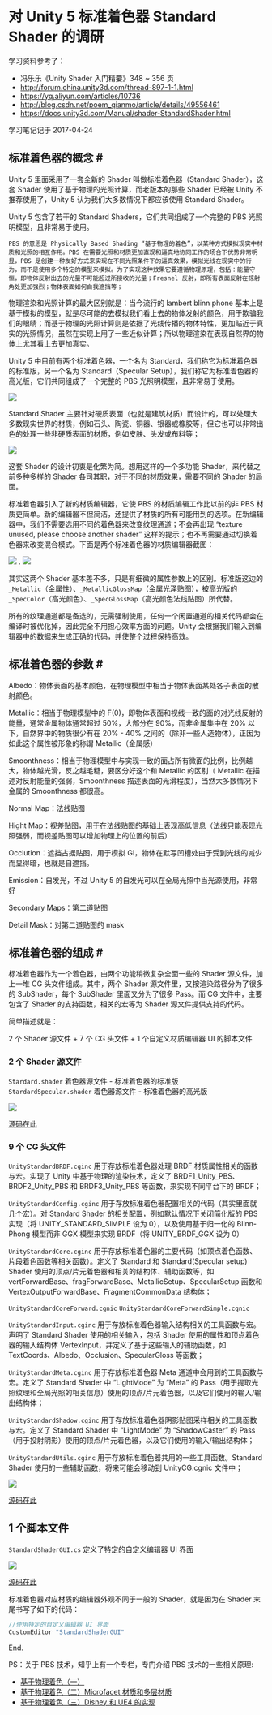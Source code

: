 # 对 Unity 5 标准着色器 Standard Shader 的调研

学习资料参考了：
- 冯乐乐《Unity Shader 入门精要》348 ~ 356 页
- <http://forum.china.unity3d.com/thread-897-1-1.html>
- <https://yq.aliyun.com/articles/10736>
- <http://blog.csdn.net/poem_qianmo/article/details/49556461>
- <https://docs.unity3d.com/Manual/shader-StandardShader.html>

学习笔记记于 2017-04-24

## 标准着色器的概念 # #

Unity 5 里面采用了一套全新的 Shader 叫做标准着色器（Standard Shader），这套 Shader 使用了基于物理的光照计算，而老版本的那些 Shader 已经被 Unity 不推荐使用了，Unity 5 认为我们大多数情况下都应该使用 Standard Shader。

Unity 5 包含了若干的 Standard Shaders，它们共同组成了一个完整的 PBS 光照明模型，且非常易于使用。

`PBS 的意思是 Physically Based Shading “基于物理的着色”，以某种方式模拟现实中材质和光照的相互作用。PBS 在需要光照和材质更加直观和逼真地协同工作的场合下优势非常明显，PBS 是创建一种友好方式来实现在不同光照条件下的逼真效果，模拟光线在现实中的行为，而不是使用多个特定的模型来模拟。为了实现这种效果它要遵循物理原理，包括：能量守恒，即物体反射出去的光量不可能超过所接收的光量；Fresnel 反射，即所有表面反射在掠射角处更加强烈；物体表面如何自我遮挡等；`

物理渲染和光照计算的最大区别就是：当今流行的 lambert blinn phone 基本上是基于模拟的模型，就是尽可能的去模拟我们看上去的物体发射的颜色，用于欺骗我们的眼睛；而基于物理的光照计算则是依据了光线传播的物体特性，更加贴近于真实的光照情况，虽然在实现上用了一些近似计算；所以物理渲染在表现自然界的物体上尤其看上去更加真实。

Unity 5 中目前有两个标准着色器，一个名为 Standard，我们称它为标准着色器的标准版，另一个名为 Standard（Specular Setup），我们称它为标准着色器的高光版，它们共同组成了一个完整的 PBS 光照明模型，且非常易于使用。

![](http://wx2.sinaimg.cn/mw690/a53846c3gy1fexuo9qkv0j20fo074dh8.jpg)

Standard Shader 主要针对硬质表面（也就是建筑材质）而设计的，可以处理大多数现实世界的材质，例如石头、陶瓷、铜器、银器或橡胶等，但它也可以非常出色的处理一些非硬质表面的材质，例如皮肤、头发或布料等；

![](https://docs.unity3d.com/uploads/Main/StandardShaderIntroVikingScene.png)

这套 Shader 的设计初衷是化繁为简。想用这样的一个多功能 Shader，来代替之前多种多样的 Shader 各司其职，对于不同的材质效果，需要不同的 Shader 的局面。

标准着色器引入了新的材质编辑器，它使 PBS 的材质编辑工作比以前的非 PBS 材质更简单。新的编辑器不但简洁，还提供了材质的所有可能用到的选项。在新编辑器中，我们不需要选用不同的着色器来改变纹理通道；不会再出现 “texture unused, please choose another shader” 这样的提示；也不再需要通过切换着色器来改变混合模式。下面是两个标准着色器的材质编辑器截图：

![](http://wx3.sinaimg.cn/mw690/a53846c3gy1fexuoa6f4oj20em0tqacu.jpg) . ![](http://wx1.sinaimg.cn/mw690/a53846c3gy1fexuoatj20j20ei0tmdim.jpg)

其实这两个 Shader 基本差不多，只是有细微的属性参数上的区别。标准版这边的 `_Metallic`（金属性）、`_MetallicGlossMap`（金属光泽贴图），被高光版的 `_SpecColor`（高光颜色）、`_SpecGlossMap`（高光颜色法线贴图）所代替。

所有的纹理通道都是备选的，无需强制使用，任何一个闲置通道的相关代码都会在编译时被优化掉，因此完全不用担心效率方面的问题。Unity 会根据我们输入到编辑器中的数据来生成正确的代码，并使整个过程保持高效。

## 标准着色器的参数 # #

Albedo：物体表面的基本颜色，在物理模型中相当于物体表面某处各子表面的散射颜色。

Metallic：相当于物理模型中的 F(0)，即物体表面和视线一致的面的对光线反射的能量，通常金属物体通常超过 50%，大部分在 90%，而非金属集中在 20% 以下，自然界中的物质很少有在 20% - 40% 之间的（除非一些人造物体），正因为如此这个属性被形象的称谓 Metallic（金属感）

Smoonthness：相当于物理模型中与实现一致的面占所有微面的比例，比例越大，物体越光滑，反之越毛糙，要区分好这个和 Metallic 的区别（ Metallic 在描述对反射能量的强弱，Smoonthness 描述表面的光滑程度），当然大多数情况下金属的 Smoonthness 都很高。

Normal Map：法线贴图

Hight Map：视差贴图，用于在法线贴图的基础上表现高低信息（法线只能表现光照强弱，而视差贴图可以增加物理上的位置的前后）

Occlution：遮挡占据贴图，用于模拟 GI，物体在默写凹槽处由于受到光线的减少而显得暗，也就是自遮挡。

Emission：自发光，不过 Unity 5 的自发光可以在全局光照中当光源使用，非常好

Secondary Maps：第二道贴图

Detail Mask：对第二道贴图的 mask

## 标准着色器的组成 # #

标准着色器作为一个着色器，由两个功能稍微复杂全面一些的 Shader 源文件，加上一堆 CG 头文件组成。其中，两个 Shader 源文件里，又按渲染路径分为了很多的 SubShader，每个 SubShader 里面又分为了很多 Pass。而 CG 文件中，主要包含了 Shader 的支持函数，相关的宏等为 Shader 源文件提供支持的代码。

简单描述就是：

2 个 Shader 源文件 +
7 个 CG 头文件 +
1 个自定义材质编辑器 UI 的脚本文件

### 2 个 Shader 源文件

`Stardard.shader` 着色器源文件 - 标准着色器的标准版
`StardardSpecular.shader` 着色器源文件 - 标准着色器的高光版

![](http://wx2.sinaimg.cn/mw690/a53846c3gy1fexuobfq77j20m603ct9k.jpg)

[源码在此](https://github.com/Isayes/Shaders/tree/master/%E6%A0%87%E5%87%86%E7%9D%80%E8%89%B2%E5%99%A8%20Standard%20Shader/2%20%E4%B8%AA%20Shader%20%E6%BA%90%E6%96%87%E4%BB%B6)

### 9 个 CG 头文件

`UnityStandardBRDF.cginc` 用于存放标准着色器处理 BRDF 材质属性相关的函数与宏。实现了 Unity 中基于物理的渲染技术，定义了 BRDF1_Unity_PBS、BRDF2_Unity_PBS 和 BRDF3_Unity_PBS 等函数，来实现不同平台下的 BRDF；

`UnityStandardConfig.cginc` 用于存放标准着色器配置相关的代码（其实里面就几个宏）。对 Standard Shader 的相关配置，例如默认情况下关闭简化版的 PBS 实现（将 UNITY_STANDARD_SIMPLE 设为 0），以及使用基于归一化的 Blinn-Phong 模型而非 GGX 模型来实现 BRDF（将 UNITY_BRDF_GGX 设为 0）

`UnityStandardCore.cginc` 用于存放标准着色器的主要代码（如顶点着色函数、片段着色函数等相关函数）。定义了 Standard 和 Standard(Specular setup) Shader 使用的顶点/片元着色器和相关的结构体、辅助函数等，如 vertForwardBase、fragForwardBase、MetallicSetup、SpecularSetup 函数和 VertexOutputForwardBase、FragmentCommonData 结构体；

`UnityStandardCoreForward.cgnic`
`UnityStandardCoreForwardSimple.cgnic`

`UnityStandardInput.cginc` 用于存放标准着色器输入结构相关的工具函数与宏。声明了 Standard Shader 使用的相关输入，包括 Shader 使用的属性和顶点着色器的输入结构体 VertexInput，并定义了基于这些输入的辅助函数，如 TextCoords、Albedo、Occlusion、SpecularGloss 等函数；

`UnityStandardMeta.cginc` 用于存放标准着色器 Meta 通道中会用到的工具函数与宏。定义了 Standard Shader 中 “LightMode” 为 “Meta” 的 Pass（用于提取光照纹理和全局光照的相关信息）使用的顶点/片元着色器，以及它们使用的输入/输出结构体；

`UnityStandardShadow.cginc` 用于存放标准着色器阴影贴图采样相关的工具函数与宏。定义了 Standard Shader 中 “LightMode” 为 “ShadowCaster” 的 Pass（用于投射阴影）使用的顶点/片元着色器，以及它们使用的输入/输出结构体；

`UnityStandardUtils.cginc` 用于存放标准着色器共用的一些工具函数。Standard Shader 使用的一些辅助函数，将来可能会移动到 UnityCG.cgnic 文件中；

![](http://wx1.sinaimg.cn/mw690/a53846c3gy1fexuoc5gy5j20gc09kjsx.jpg)

[源码在此](https://github.com/Isayes/Shaders/tree/master/%E6%A0%87%E5%87%86%E7%9D%80%E8%89%B2%E5%99%A8%20Standard%20Shader/9%20%E4%B8%AA%20CG%20%E5%A4%B4%E6%96%87%E4%BB%B6)

## 1 个脚本文件

`StandardShaderGUI.cs` 定义了特定的自定义编辑器 UI 界面

![](http://wx3.sinaimg.cn/mw690/a53846c3gy1fexuocpsxrj20m205c0tl.jpg)

[源码在此](https://github.com/Isayes/Shaders/blob/master/%E6%A0%87%E5%87%86%E7%9D%80%E8%89%B2%E5%99%A8%20Standard%20Shader/1%20%E4%B8%AA%E8%84%9A%E6%9C%AC%E6%96%87%E4%BB%B6/StandardShaderGUI.cs)

标准着色器对应材质的编辑器外观不同于一般的 Shader，就是因为在 Shader 末尾书写了如下的代码：

```csharp
//使用特定的自定义编辑器 UI 界面  
CustomEditor "StandardShaderGUI"
```

End.

PS：关于 PBS 技术，知乎上有一个专栏，专门介绍 PBS 技术的一些相关原理:

- [基于物理着色（一）](http://zhuanlan.zhihu.com/graphics/20091064)
- [基于物理着色（二）Microfacet 材质和多层材质](http://zhuanlan.zhihu.com/graphics/20119162)
- [基于物理着色（三）Disney 和 UE4 的实现](http://zhuanlan.zhihu.com/graphics/20122884)
